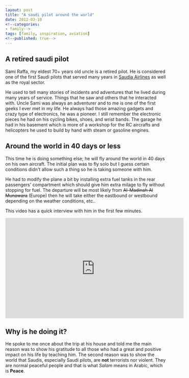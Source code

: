```yaml
---
layout: post
title: "A saudi pilot around the world"
date: 2012-03-18
<!--categories:
- family-->
tags: [family, inspiration, aviation]
<!--published: true-->
---
```


## A retired saudi pilot
Sami Raffa, my eldest 70+ years old uncle is a retired pilot. He is considered one of the first Saudi pilots that served many years in [Saudia Airlines](http://www.saudiairlines.com/) as well as the royal sector.


He used to tell many stories of incidents and adventures that he lived during many years of service. Things that he saw and others that he interacted with. Uncle Sami was always an adventurer and to me is one of the first geeks I ever met in my life. He always had those amazing gadgets and crazy type of electronics, he was a pioneer.
I still remember the electronic pieces he had on his cycling bikes, shoes, and wrist bands. The garage he had in his basement which is more of a workshop for the RC aircrafts and helicopters he used to build by hand with steam or gasoline engines.

## Around the world in 40 days or less

This time he is doing something else; he will fly around the world in 40 days on his own aircraft. The initial plan was to fly solo but I guess certain conditions didn't allow such a thing so he is taking someone with him.

He had to modify the plane a bit by installing extra fuel tanks in the rear passengers' compartment which should give him extra milage to fly without stopping for fuel. The departure will be most likely from ~~Al-Madinah Al Munawara~~ (Europe) then he will take either the eastbound or westbound depending on the weather conditions, etc..

This video has a quick interview with him in the first few minutes.

<iframe width="560" height="315" src="http://www.youtube.com/embed/9-_5ZhZA6EQ?rel=0" frameborder="0" allowfullscreen style="display:block;margin:0 auto;"></iframe>

## Why is he doing it?

He spoke to me once about the trip at his house and told me the main reason was to show his gratitude to all those who had a great and positive impact on his life by teaching him. The second reason was to show the world that Saudis, especially Saudi pilots, are **not** terrorists nor violent. They are normal peaceful people and that is what *Salam* means in Arabic, which is **Peace**.

